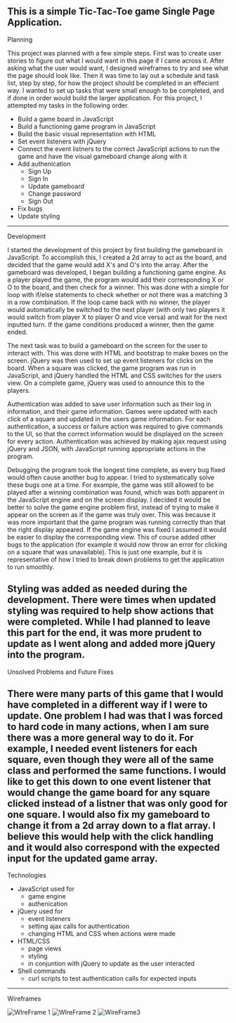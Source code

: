 This is a simple Tic-Tac-Toe game Single Page Application.
---
Planning

This project was planned with a few simple steps.  First was to create user stories to figure out what I would want in this page if I came across it.  After asking what the user would want, I designed wireframes to try and see what the page should look like.  Then it was time to lay out a schedule and task list, step by step, for how the project should be completed in an effecient way. I wanted to set up tasks that were small enough to be completed, and if done in order would build the larger application.  For this project, I attempted my tasks in the following order.

  - Build a game board in JavaScript
  - Build a functioning game program in JavaScript
  - Build the basic visual representation with HTML
  - Set event listeners with jQuery
  - Connect the event listners to the correct JavaScript actions to run the game and have the visual gameboard change along with it
  - Add authenication
    - Sign Up
    - Sign In
    - Update gameboard
    - Change password
    - Sign Out
  - Fix bugs
  - Update styling
---
Development

I started the development of this project by first building the gameboard in JavaScript.  To accomplish this, I created a 2d array to act as the board, and decided that the game would add X's and O's into the array.  After the gameboard was developed, I began building a functioning game engine.  As a player played the game, the program would add their corresponding X or O to the board, and then check for a winner.  This was done with a simple for loop with if/else statements to check whether or not there was a matching 3 in a row combination.  If the loop came back with no winner, the player would automatically be switched to the next player (with only two players it would switch from player X to player O and vice versa) and wait for the next inputted turn.  If the game conditions produced a winner, then the game ended.

The next task was to build a gameboard on the screen for the user to interact with.  This was done with HTML and bootstrap to make boxes on the screen.  jQuery was then used to set up event listeners for clicks on the board.  When a square was clicked, the game program was run in JavaScript, and jQuery handled the HTML and CSS switches for the users view.  On a complete game, jQuery was used to announce this to the players.

Authentication was added to save user information such as their log in information, and their game information.  Games were updated with each click of a square and updated in the users game information.  For each authentication, a success or failure action was required to give commands to the UI, so that the correct information would be displayed on the screen for every action.  Authentication was achieved by making ajax request using jQuery and JSON, with JavaScript running appropriate actions in the program.

Debugging the program took the longest time complete, as every bug fixed would often cause another bug to appear.  I tried to systematically solve these bugs one at a time.  For example, the game was still allowed to be played after a winning combination was found, which was both apparent in the JavaScript engine and on the screen display.  I decided it would be better to solve the game engine problem first, instead of trying to make it appear on the screen as if the game was truly over.  This was because it was more important that the game program was running correctly than that the right display appeared.  If the game engine was fixed I assumed it would be easier to display the corresponding view.  This of course added other bugs to the application (for example it would now throw an error for clicking on a square that was unavailable).  This is just one example, but it is representative of how I tried to break down problems to get the application to run smoothly.

Styling was added as needed during the development.  There were times when updated styling was required to help show actions that were completed.  While I had planned to leave this part for the end, it was more prudent to update as I went along and added more jQuery into the program.
---
Unsolved Problems and Future Fixes

There were many parts of this game that I would have completed in a different way if I were to update.  One problem I had was that I was forced to hard code in many actions, when I am sure there was a more general way to do it.  For example, I needed event listeners for each square, even though they were all of the same class and performed the same functions.  I would like to get this down to one event listener that would change the game board for any square clicked instead of a listner that was only good for one square.  I would also fix my gameboard to change it from a 2d array down to a flat array.  I believe this would help with the click handling and it would also correspond with the expected input for the updated game array.
---
Technologies

- JavaScript used for
  - game engine
  - authenication
- jQuery used for
  - event listeners
  - setting ajax calls for authentication
  - changing HTML and CSS when actions were made
- HTML/CSS
  - page views
  - styling
  - in conjuntion with jQuery to update as the user interacted
- Shell commands
  - curl scripts to test authentication calls for expected inputs
---
Wireframes

![WIreFrame 1](https://i.imgur.com/3v3Iwey.jpg)
![WIreFrame 2](https://i.imgur.com/Mzjw9AO.jpg)
![WireFrame3](https://i.imgur.com/BjWB3YH.jpg)
